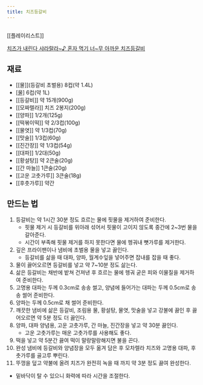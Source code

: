 ```yaml
---
title: 치즈등갈비
---
```

## 
[[플레이리스트]]

[치즈가 내린다 샤라랄라~♪ 혼자 먹기 너~무 아까운 치즈등갈비](https://youtu.be/o3aLEbn2n5Y?feature=shared)

## 재료

* [[물]](등갈비 초벌용) 8컵(약 1.4L)
* [[물]](조림용) 6컵(약 1L)
* [[등갈비]] 약 15개(900g)
* [[모짜렐라]] 치즈 2봉지(200g)
* [[양파]] 1/2개(125g)
* [[떡볶이떡]] 약 2/3컵(100g)
* [[물엿]] 약 1/3컵(70g)
* [[맛술]] 1/3컵(60g)
* [[진간장]] 약 1/3컵(54g)
* [[대파]] 1/2대(50g)
* [[황설탕]] 약 2큰술(20g)
* [[간 마늘]] 1큰술(20g)
* [[고운 고춧가루]] 3큰술(18g)
* [[후춧가루]] 약간 

## 만드는 법

1. 등갈비는 약 1시간 30분 정도 흐르는 물에 핏물을 제거하여 준비한다.
   * 핏물 제거 시 등갈비를 위아래 섞어서 핏물이 고이지 않도록 중간에 2~3번 물을 갈아준다.
   * 시간이 부족해 핏물 제거를 하지 못한다면 물에 헹궈내 뼛가루를 제거한다.
2. 깊은 프라이팬이나 냄비에 초벌용 물을 넣고 끓인다.
   * 등갈비를 삶을 때 대파, 양파, 월계수잎을 넣어주면 잡내를 잡을 때 좋다.
3. 물이 끓어오르면 등갈비를 넣고 약 7~10분 정도 삶는다.
4. 삶은 등갈비는 채반에 밭쳐 건져낸 후 흐르는 물에 헹궈 굳은 피와 이물질을 제거하여 준비한다.
5. 고명용 대파는 두께 0.3cm로 송송 썰고, 양념에 들어가는 대파는 두께 0.5cm로 송송 썰어 준비한다.
6. 양파는 두께 0.5cm로 채 썰어 준비한다.
7. 깨끗한 냄비에 삶은 등갈비, 조림용 물, 황설탕, 물엿, 맛술을 넣고 강불에 끓인 후 끓어오르면 약 5분 정도 더 끓인다.
8. 양파, 대파 양념용, 고운 고춧가루, 간 마늘, 진간장을 넣고 약 30분 끓인다.
   * 고운 고춧가루는 매운 고춧가루를 사용해도 좋다.
9.  떡을 넣고 약 5분간 끓여 떡이 말랑말랑해지면 불을 끈다.
10. 완성 냄비에 등갈비와 양념장을 모두 옮겨 담은 후 모차렐라 치즈와 고명용 대파, 후춧가루를 골고루 뿌린다.
11. 뚜껑을 덮고 약불에 올려 치즈가 완전히 녹을 때 까지 약 3분 정도 끓여 완성한다.
   * 밑바닥이 탈 수 있으니 화력에 따라 시간을 조절한다.
